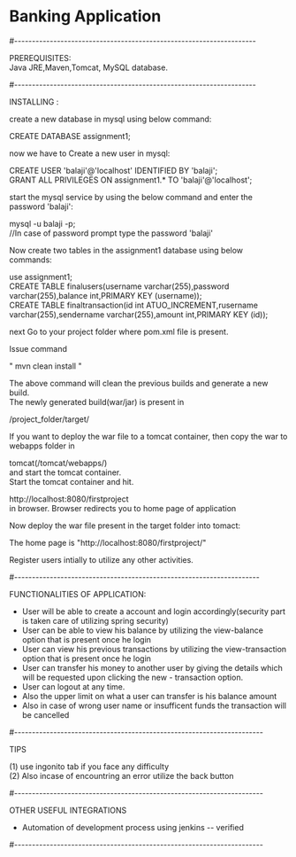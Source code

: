 # Banking Application 
#--------------------------------------------------------------------

PREREQUISITES:<br>
Java JRE,Maven,Tomcat, MySQL database.<br>

#--------------------------------------------------------------------

INSTALLING :<br>

create a new database in mysql using below command:<br>

CREATE DATABASE assignment1;<br>


now we have to Create a new user in mysql: <br>

CREATE USER 'balaji'@'localhost' IDENTIFIED BY 'balaji';<br>
GRANT ALL PRIVILEGES ON assignment1.* TO 'balaji'@'localhost';<br>


start the mysql service by using the below command and enter the password 'balaji':<br>

mysql -u balaji -p;<br>
//In case of password prompt type the password 'balaji'<br>

Now create two tables in the assignment1 database using below commands:<br>

use assignment1;<br>
CREATE TABLE finalusers(username varchar(255),password varchar(255),balance int,PRIMARY KEY (username));<br>
CREATE TABLE finaltransaction(id int ATUO_INCREMENT,rusername varchar(255),sendername varchar(255),amount int,PRIMARY KEY (id));<br>



next Go to your project folder where pom.xml file is present.<br>

Issue command<br>

" mvn clean install "<br>

The above command will clean the previous builds and generate a new build.<br>
The newly generated build(war/jar) is present in<br>

/project_folder/target/<br>


If you want to deploy the war file to a tomcat container, then copy the war to webapps folder in<br>

tomcat(/tomcat/webapps/)<br>
and start the tomcat container.<br>
Start the tomcat container and hit.<br>

http://localhost:8080/firstproject<br>
in browser. Browser redirects you to home page of application<br>

Now deploy the war file present in the target folder into tomact:<br>

The home page is "http://localhost:8080/firstproject/"<br>

Register users intially to utilize any other activities.<br>


#---------------------------------------------------------------------

FUNCTIONALITIES OF APPLICATION:<br>

* User will be able to create a account and login accordingly(security part is taken care of utilizing spring security)<br>
* User can be able to view his balance by utilizing the view-balance option that is present once he login<br>
* User can view his previous transactions by utilizing the view-transaction option that is present once he login<br>
* User can transfer his money to another user by giving the details which will be requested upon clicking the new - transaction option.<br>
* User can logout at any time.<br>
* Also the upper limit on what a user can transfer is his balance amount<br>
* Also in case of wrong user name or insufficent funds the transaction will be cancelled <br>

#----------------------------------------------------------------------

TIPS<br>

(1) use ingonito tab if you face any difficulty<br>
(2) Also incase of encountring an error utilize the back button<br>

#----------------------------------------------------------------------

OTHER USEFUL INTEGRATIONS<br>

* Automation of development process using jenkins -- verified<br>

#----------------------------------------------------------------------
